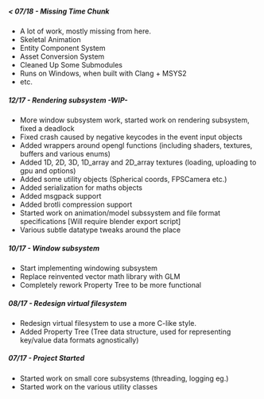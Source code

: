 ##### < 07/18 - Missing Time Chunk
- A lot of work, mostly missing from here.
- Skeletal Animation
- Entity Component System
- Asset Conversion System
- Cleaned Up Some Submodules
- Runs on Windows, when built with Clang + MSYS2
- etc.

##### 12/17 - Rendering subsystem -WIP-
- More window subsystem work, started work on rendering subsystem, fixed a deadlock
- Fixed crash caused by negative keycodes in the event input objects
- Added wrappers around opengl functions (including shaders, textures, buffers and various enums)
- Added 1D, 2D, 3D, 1D_array and 2D_array textures (loading, uploading to gpu and options)
- Added some utility objects (Spherical coords, FPSCamera etc.)
- Added serialization for maths objects
- Added msgpack support
- Added brotli compression support
- Started work on animation/model subssystem and file format specifications [Will require blender export script]
- Various subtle datatype tweaks around the place

##### 10/17 - Window subsystem
- Start implementing windowing subsystem
- Replace reinvented vector math library with GLM
- Completely rework Property Tree to be more functional

##### 08/17 - Redesign virtual filesystem 
- Redesign virtual filesystem to use a more C-like style.
- Added Property Tree (Tree data structure, used for representing key/value data formats agnostically)

##### 07/17 - Project Started
- Started work on small core subsystems (threading, logging eg.)
- Started work on the various utility classes 
